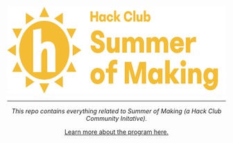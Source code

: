 <br>

<p align="center"><img height="200px" alt="Hack Club Summer of Making icon" src="https://raw.githubusercontent.com/hackclub/summer/master/assets/full-logo.svg"></a>

<hr>

<p align="center"><i>This repo contains everything related to Summer of Making (a Hack Club Community Initative).</i></p>

<a href = "https://summer.hackclub.com"><p align="center">Learn more about the program here.</p></a>
